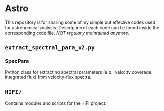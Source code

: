 # Astro
This repository is for sharing some of my simple but effective codes used for 
astronomical analysis. Description of each code can be found inside the 
corresponding code file. *NOT regularly maintained anymore.*

## `extract_spectral_para_v2.py`
### SpecPara
Python class for extracting spectral parameters (e.g., velocity coverage, 
integrated flux) from velocity-flux spectra.

## `HIFI/`
Contains modules and scripts for the HIFI project.

